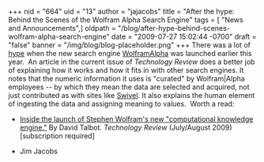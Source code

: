 +++
nid = "664"
uid = "13"
author = "jajacobs"
title = "After the hype: Behind the Scenes of the Wolfram Alpha Search Engine"
tags = [ "News and Announcements",]
oldpath = "/blog/after-hype-behind-scenes-wolfram-alpha-search-engine"
date = "2009-07-27 15:02:44 -0700"
draft = "false"
banner = "/img/blog/blog-placeholder.png"
+++
There was a lot of
[hype](http://news.google.com/archivesearch?um=1&ned=us&hl=en&q=%22wolfram+alpha%22&cf=all&sugg=d&sa=N&lnav=d0&as_ldate=2009&as_hdate=2009)
when the new search engine [WolframAlpha](http://www.wolframalpha.com/)
was launched earlier this year.  An article in the current issue of
*Technology Review* does a better job of explaining how it works and how
it fits in with other search engines. It notes that the numeric
information it uses is "curated" by Wolfram|Alpha employees -- by
which they mean the data are selected and acquired, not just contributed
as with sites like [Swivel](http://www.swivel.com/). It also explains
the human element of ingesting the data and assigning meaning to
values.  Worth a read:

-   [Inside the launch of Stephen Wolfram's new "computational
    knowledge engine."](http://www.technologyreview.com/web/22834/) By
    David Talbot. *Technology Review* (July/August 2009) [subscription
    required]

- Jim Jacobs
